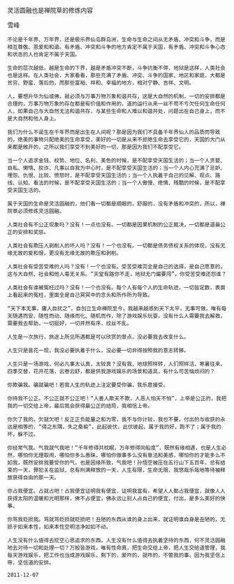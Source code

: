 灵活圆融也是禅院草的修炼内容

雪峰


    不论是千年界、万年界，还是极乐界仙岛群岛洲，生命与生命之间从无矛盾、冲突和斗争，而是相互尊敬、恩爱和和谐。有矛盾、冲突和斗争的地方肯定不属于天国，有矛盾、冲突和斗争心态和状态的人也肯定不属于天国。

    生命的层次越低，越是生命的下界，越是矛盾冲突不断，斗争抗衡不停，地狱是这样，人类社会也是这样。在人类社会，大家看看，那些充满了矛盾、冲突、斗争的国家、地区和家庭，大都是贫穷、野蛮、落后的，而那些富裕、祥和、幸福的地方，相对宁静、吉祥、文明。

    人，要想升华为仙或佛，就必须与万事万物万象和谐共存，这是大自然的机制，一切的安排都是合理的，万事万物万象的存在都是有价值和作用的，道的运行从来一丝不苟不亏欠任何生命任何人，如果自己与大自然无法和谐共存，与某些生命和人难以和谐共处，问题出在自己身上，而不是大自然和他人身上。

    我们为什么不诞生在千年界而是出生在人间呢？那是因为我们不具备千年界仙人的品质而导致的，绝美的事物只配绝美的生命享受，美好的一切是从来不拒绝生命去享受它的，天国的大门从来都是敞开的，之所以我们享受不到美好的一切，那是因为我们不配享受它。

    当一个人追求金钱、权势、地位、名利、美色的时候，是不配享受天国生活的；当一个人贪婪、自私、懒惰、狡诈、凡事以自我为中心时，是不配享受天国生活的；当一个人内心充满了忌妒、埋怨、仇恨、比较、愤怒时，是不配享受天国生活的；当一个人执着于自己的见解、观点、路线、认知、看法的时候，是不配享受天国生活的；当一个人傲慢、绝情、残酷的时候，是不配享受天国生活的。

    属于天国的生命是灵活圆融的，他们看一切都是顺眼的，舒服的，没有矛盾和冲突的，所以，禅院草必须修炼灵活圆融。

    人类社会有不公正现象吗？没有！一点也没有。一切都是因果机制的公正裁决，一切都是道最公正的安排和奖惩。

    人类社会有欺压人剥削人的坏人吗？没有！一个也没有。一切都是债务债权关系的体现，没有无缘无故的爱和恨，更没有无缘无故的欺压和剥削。

    人类社会有受苦受难的人吗？没有！一个也没有。受苦受难完全是自己的选择，是自己愿意的，这与大自然、社会和他人毫无关系。“天堂有路你不走，地狱无门偏要闯”，你受苦受难还怨谁？

    人类社会有谁被冤枉过吗？没有！一个也没有。每个人有每个人的生命轨迹，一切皆定数，表面上看起来的冤枉，里面全是自己冥冥中的念头和所作所为导致。

    “天下本无事，庸人自扰之”，自创立生命禅院至今，我越来越感到天下太平，无事可做，唯有每天随遇而安、随性而动、随缘而化、随机而作，除了游戏娱乐玩耍，没有什么人需要我去解救，需要我去帮助，一切挺好，一切井然有序，纹丝不乱。

    人生是一次旅行，旅途上所见所遇都是可以欣赏的景点，没必要我去改变什么。

    人生只是昙花一现，我没必要执着于什么，没必要一切非得按照我的意志转移。

    人生只是一场游戏，何必凡事太认真，太较真？没有我，地球照样转，人们照样活，寒暑往来，四季交替，花开花落，云卷云舒，都是供我游戏娱乐的场景和道具，有什么可苦恼烦闷的？

    你欺骗我。骗就骗吧！若我人生的轨迹上注定要受你骗，我乐意接受。

    你待我不公正。不公正就不公正吧！“人善人欺天不欺，人恶人怕天不怕”，上帝是公正的，我把我的一切交给上帝，最后我会获得最公正的结局，我相信上帝。

    你欠了我的。欠就欠吧！反正正负能量之和为零，我不与你计较，我也不要，付出的与收获的永远是相等的，“得之东隅，失之桑榆”，此起彼伏，此伏彼起，属于我的好，跑不了；属于我的坏，躲不过。

    你经常气我。气我就气我吧！“千年修得共枕眠，万年修得同船度”，既然有缘相遇，也是人生必然，哪怕你无理取闹，哪怕你多么愚昧，哪怕你做事多么没有章法和美感，哪怕你的才能多么不如我，既然安排我要受你的气，也是因缘所致，气我吧！孙悟空被压在五行山下五百年，总有结束的一天，罪犯关在监狱，总有刑满释放的一天，人生有限，生命无限，我悠哉乐哉地等待被释放获得自由的那一天。

    你占我便宜。占就占吧！占我便宜证明我有便宜，证明我富有，希望人人都占我便宜，就像人人获得太阳的温暖和光明那样，佛不占便宜，佛永远让别人占自己的便宜，付出，是多么美好的快事。

    你骂我贬损我。骂就骂贬损就贬损吧！丑陋的东西从谁的身上出来，就证明谁自身是丑陋的，无损于如来本性，如来本性空明洁净如如不动。

    人生没有什么值得去挖空心思追求的东西，人生没有什么值得去执着坚持的东西，何不灵活圆融地去对待一切和处理一切？万般皆游戏，唯有性命真，把生命交给上帝，把人生交给道管理，我每天游戏娱乐，把工作也当成游戏娱乐，剩下的，爱咋的，就咋的，不管我的事。因为我坚信上帝，坚信道的安排。

    2011-12-07



